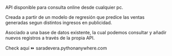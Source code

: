 API disponible para consulta online desde cualquier pc.

Creada a partir de un modelo de regresión que predice las ventas generadas segun distintos ingresos en publicidad.

Asociado a una base de datos existente, la cual podemos consultar y añadir nuevos registros a través de la propia API.

Check aquí ⏩ saradevera.pythonanywhere.com
